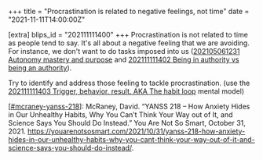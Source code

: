 +++
title = "Procrastination is related to negative feelings, not time"
date = "2021-11-11T14:00:00Z"

[extra]
blips_id = "202111111400"
+++
Procrastination is not related to time as people tend to say. It's all about a negative feeling that we are avoiding. For instance, we don't want to do tasks imposed into us ([202105061231 Autonomy mastery and purpose](/blips/202105061231-autonomy-mastery-and-purpose) and [202111111402 Being in authority vs being an authority](/blips/202111111402-being-in-authority-vs-being-an-authority)).

Try to identify and address those feeling to tackle procrastination. (use the [202111111403 Trigger, behavior, result. AKA The habit loop](/blips/202111111403-trigger--behavior--result--aka-the-habit-loop) mental model)

[[#mcraney-yanss-218](/blips/tags/mcraney-yanss-218)]: McRaney, David. “YANSS 218 – How Anxiety Hides in Our Unhealthy Habits, Why You Can’t Think Your Way out of It, and Science Says You Should Do Instead.” You Are Not So Smart, October 31, 2021. https://youarenotsosmart.com/2021/10/31/yanss-218-how-anxiety-hides-in-our-unhealthy-habits-why-you-cant-think-your-way-out-of-it-and-science-says-you-should-do-instead/.
